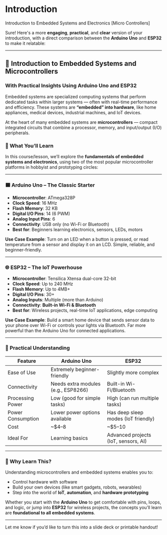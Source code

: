 # Introduction

Introduction to Embedded Systems and Electronics \[Micro Controllers]

Sure! Here's a more **engaging**, **practical**, and **clear** version of your introduction, with a direct comparison between the **Arduino Uno** and **ESP32** to make it relatable:

---

## 🔌 Introduction to Embedded Systems and Microcontrollers

### With Practical Insights Using Arduino Uno and ESP32

Embedded systems are specialized computing systems that perform dedicated tasks within larger systems — often with real-time performance and efficiency. These systems are **“embedded” into hardware**, like home appliances, medical devices, industrial machines, and IoT devices.

At the heart of many embedded systems are **microcontrollers** — compact integrated circuits that combine a processor, memory, and input/output (I/O) peripherals.

### 🤖 What You’ll Learn

In this course/lesson, we’ll explore the **fundamentals of embedded systems and electronics**, using two of the most popular microcontroller platforms in hobbyist and prototyping circles:

---

### 🟦 **Arduino Uno** – The Classic Starter

* **Microcontroller**: ATmega328P
* **Clock Speed**: 16 MHz
* **Flash Memory**: 32 KB
* **Digital I/O Pins**: 14 (6 PWM)
* **Analog Input Pins**: 6
* **Connectivity**: USB only (no Wi-Fi or Bluetooth)
* **Best for**: Beginners learning electronics, sensors, LEDs, motors

**Use Case Example**:
Turn on an LED when a button is pressed, or read temperature from a sensor and display it on an LCD. Simple, reliable, and beginner-friendly.

---

### 🌐 **ESP32** – The IoT Powerhouse

* **Microcontroller**: Tensilica Xtensa dual-core 32-bit
* **Clock Speed**: Up to 240 MHz
* **Flash Memory**: Up to 4MB+
* **Digital I/O Pins**: 30+
* **Analog Inputs**: Multiple (more than Arduino)
* **Connectivity**: **Built-in Wi-Fi & Bluetooth**
* **Best for**: Wireless projects, real-time IoT applications, edge computing

**Use Case Example**:
Build a smart home device that sends sensor data to your phone over Wi-Fi or controls your lights via Bluetooth. Far more powerful than the Arduino Uno for connected applications.

---

### 🧠 Practical Understanding

| Feature           | Arduino Uno                         | ESP32                                |
| ----------------- | ----------------------------------- | ------------------------------------ |
| Ease of Use       | Extremely beginner-friendly         | Slightly more complex                |
| Connectivity      | Needs extra modules (e.g., ESP8266) | Built-in Wi-Fi/Bluetooth             |
| Processing Power  | Low (good for simple tasks)         | High (can run multiple tasks)        |
| Power Consumption | Lower power options available       | Has deep sleep modes (IoT friendly)  |
| Cost              | ~$4–8                               | ~$5–10                               |
| Ideal For         | Learning basics                     | Advanced projects (IoT, sensors, AI) |

---

### 🎯 Why Learn This?

Understanding microcontrollers and embedded systems enables you to:

* Control hardware with software
* Build your own devices (like smart gadgets, robots, wearables)
* Step into the world of **IoT**, **automation**, and **hardware prototyping**

Whether you start with the **Arduino Uno** to get comfortable with pins, loops, and logic, or jump into **ESP32** for wireless projects, the concepts you’ll learn are **foundational to all embedded systems**.

---

Let me know if you’d like to turn this into a slide deck or printable handout!
